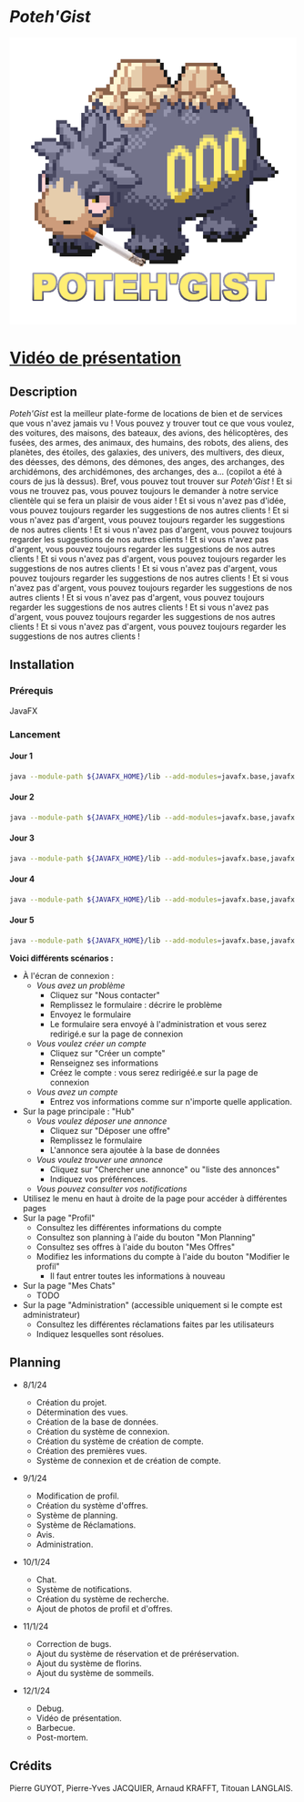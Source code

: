 # *Poteh'Gist*


![](docu/logo.png)

# [Vidéo de présentation](https://youtu.be/rXVmR2dskcU)

## Description

*Poteh'Gist* est la meilleur plate-forme de locations de bien et de services que vous n'avez jamais vu ! Vous pouvez y trouver tout ce que vous voulez, des voitures, des maisons, des bateaux, des avions, des hélicoptères, des fusées, des armes, des animaux, des humains, des robots, des aliens, des planètes, des étoiles, des galaxies, des univers, des multivers, des dieux, des déesses, des démons, des démones, des anges, des archanges, des archidémons, des archidémones, des archanges, des a... (copilot a été à cours de jus là dessus). Bref, vous pouvez tout trouver sur *Poteh'Gist* ! Et si vous ne trouvez pas, vous pouvez toujours le demander à notre service clientèle qui se fera un plaisir de vous aider ! Et si vous n'avez pas d'idée, vous pouvez toujours regarder les suggestions de nos autres clients ! Et si vous n'avez pas d'argent, vous pouvez toujours regarder les suggestions de nos autres clients ! Et si vous n'avez pas d'argent, vous pouvez toujours regarder les suggestions de nos autres clients ! Et si vous n'avez pas d'argent, vous pouvez toujours regarder les suggestions de nos autres clients ! Et si vous n'avez pas d'argent, vous pouvez toujours regarder les suggestions de nos autres clients ! Et si vous n'avez pas d'argent, vous pouvez toujours regarder les suggestions de nos autres clients ! Et si vous n'avez pas d'argent, vous pouvez toujours regarder les suggestions de nos autres clients ! Et si vous n'avez pas d'argent, vous pouvez toujours regarder les suggestions de nos autres clients ! Et si vous n'avez pas d'argent, vous pouvez toujours regarder les suggestions de nos autres clients ! Et si vous n'avez pas d'argent, vous pouvez toujours regarder les suggestions de nos autres clients !

## Installation

### Prérequis

JavaFX

### Lancement

#### Jour 1

```bash
java --module-path ${JAVAFX_HOME}/lib --add-modules=javafx.base,javafx.controls,javafx.fxml -jar REALEASE/codingweek-01-RELEASE_DAY_1.jar 
```

#### Jour 2

```bash
java --module-path ${JAVAFX_HOME}/lib --add-modules=javafx.base,javafx.controls,javafx.fxml -jar REALEASE/codingweek-01-RELEASE_DAY_2.jar 
```

#### Jour 3

```bash
java --module-path ${JAVAFX_HOME}/lib --add-modules=javafx.base,javafx.controls,javafx.fxml -jar REALEASE/codingweek-01-RELEASE_DAY_3.jar 
```

#### Jour 4

```bash
java --module-path ${JAVAFX_HOME}/lib --add-modules=javafx.base,javafx.controls,javafx.fxml -jar REALEASE/codingweek-01-RELEASE_DAY_4.jar 
```

#### Jour 5

```bash
java --module-path ${JAVAFX_HOME}/lib --add-modules=javafx.base,javafx.controls,javafx.fxml -jar REALEASE/codingweek-01-RELEASE_DAY_5.jar 
```

**Voici différents scénarios :**
* À l'écran de connexion :
  * *Vous avez un problème*
    * Cliquez sur "Nous contacter"
    * Remplissez le formulaire : décrire le problème
    * Envoyez le formulaire
    * Le formulaire sera envoyé à l'administration et vous serez redirigé.e sur la page de connexion
  * *Vous voulez créer un compte*
    * Cliquez sur "Créer un compte"
    * Renseignez ses informations
    * Créez le compte : vous serez redirigéé.e sur la page de connexion
  * *Vous avez un compte*
    * Entrez vos informations comme sur n'importe quelle application.
* Sur la page principale : "Hub"
  * *Vous voulez déposer une annonce*
    * Cliquez sur "Déposer une offre"
    * Remplissez le formulaire
    * L'annonce sera ajoutée à la base de données
  * *Vous voulez trouver une annonce*
    * Cliquez sur "Chercher une annonce" ou "liste des annonces"
    * Indiquez vos préférences.
  * *Vous pouvez consulter vos notifications*
* Utilisez le menu en haut à droite de la page pour accéder à différentes pages
* Sur la page "Profil"
  * Consultez les différentes informations du compte
  * Consultez son planning à l'aide du bouton "Mon Planning"
  * Consultez ses offres à l'aide du bouton "Mes Offres"
  * Modifiez les informations du compte à l'aide du bouton "Modifier le profil"
    * Il faut entrer toutes les informations à nouveau
* Sur la page "Mes Chats"
  * TODO
* Sur la page "Administration" (accessible uniquement si le compte est administrateur)
  * Consultez les différentes réclamations faites par les utilisateurs
  * Indiquez lesquelles sont résolues.

## Planning

- 8/1/24
    + Création du projet.
    + Détermination des vues.
    + Création de la base de données.
    + Création du système de connexion.
    + Création du système de création de compte.
    + Création des premières vues.
    + Système de connexion et de création de compte.

- 9/1/24
    + Modification de profil.
    + Création du système d'offres.
    + Système de planning.
    + Système de Réclamations.
    + Avis.
    + Administration.

- 10/1/24
    + Chat.
    + Système de notifications.
    + Création du système de recherche.
    + Ajout de photos de profil et d'offres.

- 11/1/24
    + Correction de bugs.
    + Ajout du système de réservation et de préréservation.
    + Ajout du système de florins.
    + Ajout du système de sommeils.

- 12/1/24
    + Debug.
    + Vidéo de présentation.
    + Barbecue.
    + Post-mortem.

## Crédits

Pierre GUYOT, Pierre-Yves JACQUIER, Arnaud KRAFFT, Titouan LANGLAIS.
